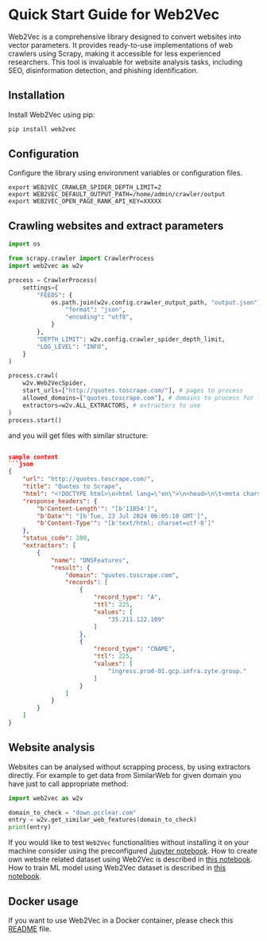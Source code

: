 # Quick Start Guide for Web2Vec

Web2Vec is a comprehensive library designed to convert websites into vector parameters. It provides ready-to-use implementations of web crawlers using Scrapy, making it accessible for less experienced researchers. This tool is invaluable for website analysis tasks, including SEO, disinformation detection, and phishing identification.

## Installation

Install Web2Vec using pip:

```bash
pip install web2vec
```
## Configuration
Configure the library using environment variables or configuration files.
```shell
export WEB2VEC_CRAWLER_SPIDER_DEPTH_LIMIT=2
export WEB2VEC_DEFAULT_OUTPUT_PATH=/home/admin/crawler/output
export WEB2VEC_OPEN_PAGE_RANK_API_KEY=XXXXX
```
## Crawling websites and extract parameters

```python
import os

from scrapy.crawler import CrawlerProcess
import web2vec as w2v

process = CrawlerProcess(
    settings={
        "FEEDS": {
            os.path.join(w2v.config.crawler_output_path, "output.json"): {
                "format": "json",
                "encoding": "utf8",
            }
        },
        "DEPTH_LIMIT": w2v.config.crawler_spider_depth_limit,
        "LOG_LEVEL": "INFO",
    }
)

process.crawl(
    w2v.Web2VecSpider,
    start_urls=["http://quotes.toscrape.com/"], # pages to process
    allowed_domains=["quotes.toscrape.com"], # domains to process for links
    extractors=w2v.ALL_EXTRACTORS, # extractors to use
)
process.start()

```
and you will get files with similar structure:
```json

sample content
```json
{
    "url": "http://quotes.toscrape.com/",
    "title": "Quotes to Scrape",
    "html": "<!DOCTYPE html>\n<html lang=\"en\">\n<head>\n\t<meta charset=\"UTF-8\">\n\t<title>Quotes to Scrape</title>\n    <link rel=\"stylesheet\" href=\"/static/bootstrap.min.css\">\n    <link rel=\"stylesheet\" href=\"/static/main.css\">\n</head>\n<body>\n    <div class=\"container\">\n        <div class=\"row header-box\">\n            <div class=\"col-md-8\">\n                <h1>\n                    <a href=\"/\" style=\"text-decoration: none\">Quotes to Scrape</a>\n                </h1>\n            </div>\n            <div class=\"col-md-4\">\n                <p>\n                \n                    <a href=\"/login\">Login</a>\n                \n                </p>\n            </div>\n        </div>\n    \n\n<div class=\"row\">\n    <div class=\"col-md-8\">\n\n    <div class=\"quote\" itemscope itemtype=\"http://schema.org/CreativeWork\">\n        <span class=\"text\" itemprop=\"text\">\u201cThe world as we have created it is a process of our thinking. It cannot be changed without changing our thinking.\u201d</span>\n        <span>by <small class=\"author\" itemprop=\"author\">Albert Einstein</small>\n        <a href=\"/author/Albert-Einstein\">(about)</a>\n        </span>\n        <div class=\"tags\">\n            Tags:\n            <meta class=\"keywords\" itemprop=\"keywords\" content=\"change,deep-thoughts,thinking,world\" /    > \n            \n            <a class=\"tag\" href=\"/tag/change/page/1/\">change</a>\n            \n            <a class=\"tag\" href=\"/tag/deep-thoughts/page/1/\">deep-thoughts</a>\n            \n            <a class=\"tag\" href=\"/tag/thinking/page/1/\">thinking</a>\n            \n            <a class=\"tag\" href=\"/tag/world/page/1/\">world</a>\n            \n        </div>\n    </div>\n\n    <div class=\"quote\" itemscope itemtype=\"http://schema.org/CreativeWork\">\n        <span class=\"text\" itemprop=\"text\">\u201cIt is our choices, Harry, that show what we truly are, far more than our abilities.\u201d</span>\n        <span>by <small class=\"author\" itemprop=\"author\">J.K. Rowling</small>\n        <a href=\"/author/J-K-Rowling\">(about)</a>\n        </span>\n        <div class=\"tags\">\n            Tags:\n            <meta class=\"keywords\" itemprop=\"keywords\" content=\"abilities,choices\" /    > \n            \n            <a class=\"tag\" href=\"/tag/abilities/page/1/\">abilities</a>\n            \n            <a class=\"tag\" href=\"/tag/choices/page/1/\">choices</a>\n            \n        </div>\n    </div>\n\n    <div class=\"quote\" itemscope itemtype=\"http://schema.org/CreativeWork\">\n        <span class=\"text\" itemprop=\"text\">\u201cThere are only two ways to live your life. One is as though nothing is a miracle. The other is as though everything is a miracle.\u201d</span>\n        <span>by <small class=\"author\" itemprop=\"author\">Albert Einstein</small>\n        <a href=\"/author/Albert-Einstein\">(about)</a>\n        </span>\n        <div class=\"tags\">\n            Tags:\n            <meta class=\"keywords\" itemprop=\"keywords\" content=\"inspirational,life,live,miracle,miracles\" /    > \n            \n            <a class=\"tag\" href=\"/tag/inspirational/page/1/\">inspirational</a>\n            \n            <a class=\"tag\" href=\"/tag/life/page/1/\">life</a>\n            \n            <a class=\"tag\" href=\"/tag/live/page/1/\">live</a>\n            \n            <a class=\"tag\" href=\"/tag/miracle/page/1/\">miracle</a>\n            \n            <a class=\"tag\" href=\"/tag/miracles/page/1/\">miracles</a>\n            \n        </div>\n    </div>\n\n    <div class=\"quote\" itemscope itemtype=\"http://schema.org/CreativeWork\">\n        <span class=\"text\" itemprop=\"text\">\u201cThe person, be it gentleman or lady, who has not pleasure in a good novel, must be intolerably stupid.\u201d</span>\n        <span>by <small class=\"author\" itemprop=\"author\">Jane Austen</small>\n        <a href=\"/author/Jane-Austen\">(about)</a>\n        </span>\n        <div class=\"tags\">\n            Tags:\n            <meta class=\"keywords\" itemprop=\"keywords\" content=\"aliteracy,books,classic,humor\" /    > \n            \n            <a class=\"tag\" href=\"/tag/aliteracy/page/1/\">aliteracy</a>\n            \n            <a class=\"tag\" href=\"/tag/books/page/1/\">books</a>\n            \n            <a class=\"tag\" href=\"/tag/classic/page/1/\">classic</a>\n            \n            <a class=\"tag\" href=\"/tag/humor/page/1/\">humor</a>\n            \n        </div>\n    </div>\n\n    <div class=\"quote\" itemscope itemtype=\"http://schema.org/CreativeWork\">\n        <span class=\"text\" itemprop=\"text\">\u201cImperfection is beauty, madness is genius and it&#39;s better to be absolutely ridiculous than absolutely boring.\u201d</span>\n        <span>by <small class=\"author\" itemprop=\"author\">Marilyn Monroe</small>\n        <a href=\"/author/Marilyn-Monroe\">(about)</a>\n        </span>\n        <div class=\"tags\">\n            Tags:\n            <meta class=\"keywords\" itemprop=\"keywords\" content=\"be-yourself,inspirational\" /    > \n            \n            <a class=\"tag\" href=\"/tag/be-yourself/page/1/\">be-yourself</a>\n            \n            <a class=\"tag\" href=\"/tag/inspirational/page/1/\">inspirational</a>\n            \n        </div>\n    </div>\n\n    <div class=\"quote\" itemscope itemtype=\"http://schema.org/CreativeWork\">\n        <span class=\"text\" itemprop=\"text\">\u201cTry not to become a man of success. Rather become a man of value.\u201d</span>\n        <span>by <small class=\"author\" itemprop=\"author\">Albert Einstein</small>\n        <a href=\"/author/Albert-Einstein\">(about)</a>\n        </span>\n        <div class=\"tags\">\n            Tags:\n            <meta class=\"keywords\" itemprop=\"keywords\" content=\"adulthood,success,value\" /    > \n            \n            <a class=\"tag\" href=\"/tag/adulthood/page/1/\">adulthood</a>\n            \n            <a class=\"tag\" href=\"/tag/success/page/1/\">success</a>\n            \n            <a class=\"tag\" href=\"/tag/value/page/1/\">value</a>\n            \n        </div>\n    </div>\n\n    <div class=\"quote\" itemscope itemtype=\"http://schema.org/CreativeWork\">\n        <span class=\"text\" itemprop=\"text\">\u201cIt is better to be hated for what you are than to be loved for what you are not.\u201d</span>\n        <span>by <small class=\"author\" itemprop=\"author\">Andr\u00e9 Gide</small>\n        <a href=\"/author/Andre-Gide\">(about)</a>\n        </span>\n        <div class=\"tags\">\n            Tags:\n            <meta class=\"keywords\" itemprop=\"keywords\" content=\"life,love\" /    > \n            \n            <a class=\"tag\" href=\"/tag/life/page/1/\">life</a>\n            \n            <a class=\"tag\" href=\"/tag/love/page/1/\">love</a>\n            \n        </div>\n    </div>\n\n    <div class=\"quote\" itemscope itemtype=\"http://schema.org/CreativeWork\">\n        <span class=\"text\" itemprop=\"text\">\u201cI have not failed. I&#39;ve just found 10,000 ways that won&#39;t work.\u201d</span>\n        <span>by <small class=\"author\" itemprop=\"author\">Thomas A. Edison</small>\n        <a href=\"/author/Thomas-A-Edison\">(about)</a>\n        </span>\n        <div class=\"tags\">\n            Tags:\n            <meta class=\"keywords\" itemprop=\"keywords\" content=\"edison,failure,inspirational,paraphrased\" /    > \n            \n            <a class=\"tag\" href=\"/tag/edison/page/1/\">edison</a>\n            \n            <a class=\"tag\" href=\"/tag/failure/page/1/\">failure</a>\n            \n            <a class=\"tag\" href=\"/tag/inspirational/page/1/\">inspirational</a>\n            \n            <a class=\"tag\" href=\"/tag/paraphrased/page/1/\">paraphrased</a>\n            \n        </div>\n    </div>\n\n    <div class=\"quote\" itemscope itemtype=\"http://schema.org/CreativeWork\">\n        <span class=\"text\" itemprop=\"text\">\u201cA woman is like a tea bag; you never know how strong it is until it&#39;s in hot water.\u201d</span>\n        <span>by <small class=\"author\" itemprop=\"author\">Eleanor Roosevelt</small>\n        <a href=\"/author/Eleanor-Roosevelt\">(about)</a>\n        </span>\n        <div class=\"tags\">\n            Tags:\n            <meta class=\"keywords\" itemprop=\"keywords\" content=\"misattributed-eleanor-roosevelt\" /    > \n            \n            <a class=\"tag\" href=\"/tag/misattributed-eleanor-roosevelt/page/1/\">misattributed-eleanor-roosevelt</a>\n            \n        </div>\n    </div>\n\n    <div class=\"quote\" itemscope itemtype=\"http://schema.org/CreativeWork\">\n        <span class=\"text\" itemprop=\"text\">\u201cA day without sunshine is like, you know, night.\u201d</span>\n        <span>by <small class=\"author\" itemprop=\"author\">Steve Martin</small>\n        <a href=\"/author/Steve-Martin\">(about)</a>\n        </span>\n        <div class=\"tags\">\n            Tags:\n            <meta class=\"keywords\" itemprop=\"keywords\" content=\"humor,obvious,simile\" /    > \n            \n            <a class=\"tag\" href=\"/tag/humor/page/1/\">humor</a>\n            \n            <a class=\"tag\" href=\"/tag/obvious/page/1/\">obvious</a>\n            \n            <a class=\"tag\" href=\"/tag/simile/page/1/\">simile</a>\n            \n        </div>\n    </div>\n\n    <nav>\n        <ul class=\"pager\">\n            \n            \n            <li class=\"next\">\n                <a href=\"/page/2/\">Next <span aria-hidden=\"true\">&rarr;</span></a>\n            </li>\n            \n        </ul>\n    </nav>\n    </div>\n    <div class=\"col-md-4 tags-box\">\n        \n            <h2>Top Ten tags</h2>\n            \n            <span class=\"tag-item\">\n            <a class=\"tag\" style=\"font-size: 28px\" href=\"/tag/love/\">love</a>\n            </span>\n            \n            <span class=\"tag-item\">\n            <a class=\"tag\" style=\"font-size: 26px\" href=\"/tag/inspirational/\">inspirational</a>\n            </span>\n            \n            <span class=\"tag-item\">\n            <a class=\"tag\" style=\"font-size: 26px\" href=\"/tag/life/\">life</a>\n            </span>\n            \n            <span class=\"tag-item\">\n            <a class=\"tag\" style=\"font-size: 24px\" href=\"/tag/humor/\">humor</a>\n            </span>\n            \n            <span class=\"tag-item\">\n            <a class=\"tag\" style=\"font-size: 22px\" href=\"/tag/books/\">books</a>\n            </span>\n            \n            <span class=\"tag-item\">\n            <a class=\"tag\" style=\"font-size: 14px\" href=\"/tag/reading/\">reading</a>\n            </span>\n            \n            <span class=\"tag-item\">\n            <a class=\"tag\" style=\"font-size: 10px\" href=\"/tag/friendship/\">friendship</a>\n            </span>\n            \n            <span class=\"tag-item\">\n            <a class=\"tag\" style=\"font-size: 8px\" href=\"/tag/friends/\">friends</a>\n            </span>\n            \n            <span class=\"tag-item\">\n            <a class=\"tag\" style=\"font-size: 8px\" href=\"/tag/truth/\">truth</a>\n            </span>\n            \n            <span class=\"tag-item\">\n            <a class=\"tag\" style=\"font-size: 6px\" href=\"/tag/simile/\">simile</a>\n            </span>\n            \n        \n    </div>\n</div>\n\n    </div>\n    <footer class=\"footer\">\n        <div class=\"container\">\n            <p class=\"text-muted\">\n                Quotes by: <a href=\"https://www.goodreads.com/quotes\">GoodReads.com</a>\n            </p>\n            <p class=\"copyright\">\n                Made with <span class='zyte'>\u2764</span> by <a class='zyte' href=\"https://www.zyte.com\">Zyte</a>\n            </p>\n        </div>\n    </footer>\n</body>\n</html>",
    "response_headers": {
        "b'Content-Length'": "[b'11054']",
        "b'Date'": "[b'Tue, 23 Jul 2024 06:05:10 GMT']",
        "b'Content-Type'": "[b'text/html; charset=utf-8']"
    },
    "status_code": 200,
    "extractors": [
        {
            "name": "DNSFeatures",
            "result": {
                "domain": "quotes.toscrape.com",
                "records": [
                    {
                        "record_type": "A",
                        "ttl": 225,
                        "values": [
                            "35.211.122.109"
                        ]
                    },
                    {
                        "record_type": "CNAME",
                        "ttl": 225,
                        "values": [
                            "ingress.prod-01.gcp.infra.zyte.group."
                        ]
                    }
                ]
            }
        }
    ]
}
```

## Website analysis
Websites can be analysed without scrapping process, by using extractors directly. For example to get data from SimilarWeb for given domain you have just to call appropriate method:

```python
import web2vec as w2v

domain_to_check = "down.pcclear.com"
entry = w2v.get_similar_web_features(domain_to_check)
print(entry)
```

If you would like to test ``Web2Vec`` functionalities without installing it on your machine consider using the preconfigured [Jupyter notebook](jupyter/web2vec.ipynb).
How to create own website related dataset using Web2Vec is described in [this notebook](jupyter/web2vec_dataset_creation.ipynb).
How to train ML model using Web2Vec dataset is described in [this notebook](jupyter/web2vec_model_training.ipynb).

## Docker usage
If you want to use Web2Vec in a Docker container, please check this [README](docker/README.md) file.
